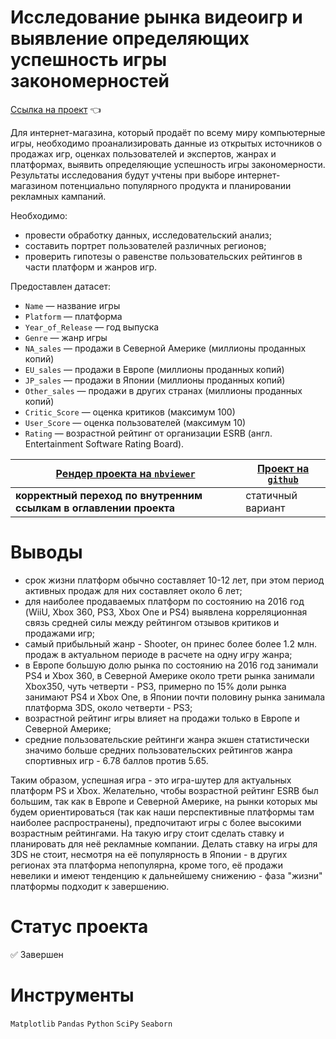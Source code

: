 # Исследование рынка видеоигр и выявление определяющих успешность игры закономерностей

[Ссылка на проект](https://nbviewer.org/github/anapon-DA/projects/blob/main/Video%20Game%20Market%20and%20Patterns%20of%20Success/video%20game%20market%20and%20patterns%20of%20success.ipynb) :point_left:

Для интернет-магазина, который продаёт по всему миру компьютерные игры, необходимо проанализировать данные из открытых источников о продажах игр, оценках пользователей и экспертов, жанрах и платформах, выявить определяющие успешность игры закономерности. Результаты исследования будут учтены при выборе интернет-магазином потенциально популярного продукта и планировании рекламных кампаний.

Необходимо:

- провести обработку данных, исследовательский анализ;
- составить портрет пользователей различных регионов;
- проверить гипотезы о равенстве пользовательских рейтингов в части платформ и жанров игр.

Предоставлен датасет:

- `Name` — название игры
- `Platform` — платформа
- `Year_of_Release` — год выпуска
- `Genre` — жанр игры
- `NA_sales` — продажи в Северной Америке (миллионы проданных копий)
- `EU_sales` — продажи в Европе (миллионы проданных копий)
- `JP_sales` — продажи в Японии (миллионы проданных копий)
- `Other_sales` — продажи в других странах (миллионы проданных копий)
- `Critic_Score` — оценка критиков (максимум 100)
- `User_Score` — оценка пользователей (максимум 10)
- `Rating` — возрастной рейтинг от организации ESRB (англ. Entertainment Software Rating Board).

| [Рендер проекта на `nbviewer`](https://nbviewer.org/github/anapon-DA/projects/blob/main/Video%20Game%20Market%20and%20Patterns%20of%20Success/video%20game%20market%20and%20patterns%20of%20success.ipynb) | [Проект на `github`](https://github.com/anapon-DA/projects/blob/main/Video%20Game%20Market%20and%20Patterns%20of%20Success/video%20game%20market%20and%20patterns%20of%20success.ipynb) |
| --- | --- |
| **корректный переход по внутренним ссылкам в оглавлении проекта** | статичный вариант |

# Выводы

- срок жизни платформ обычно составляет 10-12 лет, при этом период активных продаж для них составляет около 6 лет;
- для наиболее продаваемых платформ по состоянию на 2016 год (WiiU, Xbox 360, PS3, Xbox One и PS4) выявлена корреляционная связь средней силы между рейтингом отзывов критиков и продажами игр;
- самый прибыльный жанр - Shooter, он принес более более 1.2 млн. продаж в актуальном периоде в расчете на одну игру жанра;
- в Европе большую долю рынка по состоянию на 2016 год занимали PS4 и Xbox 360, в Северной Америке около трети рынка занимали Xbox350, чуть четверти - PS3, примерно по 15% доли рынка занимают PS4 и Xbox One, в Японии почти половину рынка занимала платформа 3DS, около четверти - PS3;
- возрастной рейтинг игры влияет на продажи только в Европе и Северной Америке;
- средние пользовательские рейтинги жанра экшен статистически значимо больше средних пользовательских рейтингов жанра спортивных игр - 6.78 баллов против 5.65. 

Таким образом, успешная игра - это игра-шутер для актуальных платформ PS и Xbox. Желательно, чтобы возрастной рейтинг ESRB был большим, так как в Европе и Северной Америке, на рынки которых мы будем ориентироваться (так как наши перспективные платформы там наиболее распространены), предпочитают игры с более высокими возрастным рейтингами. На такую игру стоит сделать ставку и планировать для неё рекламные компании. Делать ставку на игры для 3DS не стоит, несмотря на её популярность в Японии - в других регионах эта платформа непопулярна, кроме того, её продажи невелики и имеют тенденцию к дальнейшему снижению - фаза "жизни" платформы подходит к завершению.

# Статус проекта

:white_check_mark: Завершен

# Инструменты

`Matplotlib`
`Pandas`
`Python`
`SciPy`
`Seaborn`
